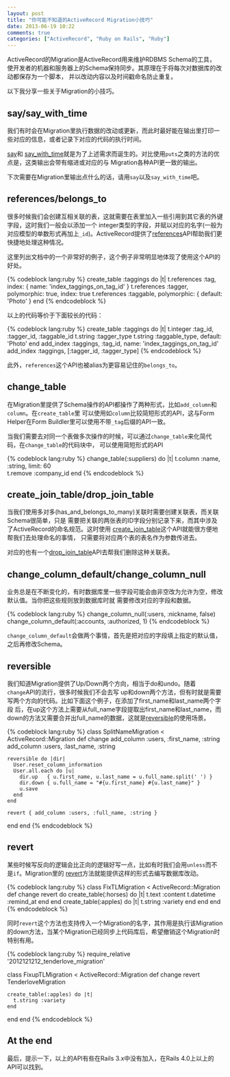 ```yaml
---
layout: post
title: "你可能不知道的ActiveRecord Migration小技巧"
date: 2013-06-19 10:22
comments: true
categories: ["ActiveRecord", "Ruby on Rails", "Ruby"]
---
```


ActiveRecord的Migration是ActiveRecord用来维护RDBMS Schema的工具，
使开发者的机器和服务器上的Schema保持同步。其原理在于将每次对数据库的改动都保存为一个脚本，
并以改动内容以及时间戳命名防止重复。

以下我分享一些关于Migration的小技巧。

## say/say\_with\_time

我们有时会在Migration里执行数据的改动或更新，而此时最好能在输出里打印一些对应的信息，或者记录下对应的代码的执行时间。

[say](http://api.rubyonrails.org/classes/ActiveRecord/Migration.html#method-i-say)和
[say_with_time](http://api.rubyonrails.org/classes/ActiveRecord/Migration.html#method-i-say_with_time)就是为了上述需求而诞生的。对比使用`puts`之类的方法的优点是，这类输出会带有缩进或对应的与
Migration各种API更一致的输出。

下次需要在Migration里输出点什么的话，请用`say`以及`say_with_time`吧。

## references/belongs\_to

很多时候我们会创建互相关联的表，这就需要在表里加入一些引用到其它表的外键字段，这时我们一般会以添加一个
integer类型的字段，并赋以对应的名字(一般为对应模型的单数形式再加上`_id`)。ActiveRecord提供了[references](http://api.rubyonrails.org/classes/ActiveRecord/ConnectionAdapters/TableDefinition.html#method-i-references)API帮助我们更快捷地处理这种情况。

这里列出文档中的一个非常好的例子，这个例子非常明显地体现了使用这个API的好处。

{% codeblock lang:ruby %}
create_table :taggings do |t|
  t.references :tag, index: { name: 'index_taggings_on_tag_id' }
  t.references :tagger, polymorphic: true, index: true
  t.references :taggable, polymorphic: { default: 'Photo' }
end
{% endcodeblock %}

以上的代码等价于下面较长的代码：

{% codeblock lang:ruby %}
create_table :taggings do |t|
  t.integer :tag_id, :tagger_id, :taggable_id
  t.string  :tagger_type
  t.string  :taggable_type, default: 'Photo'
end
add_index :taggings, :tag_id, name: 'index_taggings_on_tag_id'
add_index :taggings, [:tagger_id, :tagger_type]
{%  endcodeblock %}

此外，`references`这个API也被alias为更容易记住的`belongs_to`。

## change\_table

在Migration里提供了Schema操作的API都操作了两种形式，比如`add_column`和`column`。在`create_table`里
可以使用如`column`比较简短形式的API，这与Form Helper在Form Buildler里可以使用不带`_tag`后缀的API一致。

当我们需要去对同一个表做多次操作的时候，可以通过`change_table`来化简代码，在`change_table`的代码块中，
可以使用简短形式的API

{% codeblock lang:ruby %}
change_table(:suppliers) do |t|
  t.column :name, :string, limit: 60  
  t.remove :company_id
end
{% endcodeblock %}

## create\_join\_table/drop\_join\_table

当我们使用多对多(has_and_belongs_to_many)关联时需要创建关联表，而关联Schema很简单，只是
需要把关联的两张表的ID字段分别记录下来，而其中涉及了ActiveRecord的命名规范。这时使用
[create_join_table](http://api.rubyonrails.org/classes/ActiveRecord/ConnectionAdapters/SchemaStatements.html#method-i-create_join_table)这个API就能很方便地帮我们去处理命名的事情，
只需要将对应两个表的表名作为参数传进去。

对应的也有一个[drop_join_table](http://api.rubyonrails.org/classes/ActiveRecord/ConnectionAdapters/SchemaStatements.html#method-i-drop_join_table)API去帮我们删除这种关联表。

## change\_column\_default/change\_column\_null

业务总是在不断变化的，有时数据库里一些字段可能会由非空改为允许为空，修改默认值。当你把这些规则放到数据库时就
需要修改对应的字段和数据。

{% codeblock lang:ruby %}
change_column_null(:users, :nickname, false)
change_column_default(:accounts, :authorized, 1)
{% endcodeblock %}

`change_column_default`会做两个事情，首先是把对应的字段填上指定的默认值，之后再修改Schema。

## reversible

我们知道Migration提供了Up/Down两个方向，相当于do和undo。随着`change`API的流行，很多时候我们不会去写
up和down两个方法，但有时就是需要写两个方向的代码。比如下面这个例子，在添加了first_name和last_name两个字段
后，在up这个方法上需要从full_name字段提取出first_name和last_name，而down的方法又需要合并出full_name的数据，这就是[reversible](http://api.rubyonrails.org/classes/ActiveRecord/Migration.html#method-i-reversible)的使用场景。

{% codeblock lang:ruby %}
class SplitNameMigration < ActiveRecord::Migration
  def change
    add_column :users, :first_name, :string
    add_column :users, :last_name, :string

    reversible do |dir|
      User.reset_column_information
      User.all.each do |u|
        dir.up   { u.first_name, u.last_name = u.full_name.split(' ') }
        dir.down { u.full_name = "#{u.first_name} #{u.last_name}" }
        u.save
      end
    end

    revert { add_column :users, :full_name, :string }
  end
end
{% endcodeblock %}

## revert

某些时候写反向的逻辑会比正向的逻辑好写一点，比如有时我们会用`unless`而不是`if`。Migration里的
[revert](http://api.rubyonrails.org/classes/ActiveRecord/Migration.html#method-i-revert)方法就能提供这样的形式去编写数据库改动。

{% codeblock lang:ruby %}
class FixTLMigration < ActiveRecord::Migration
  def change
    revert do
      create_table(:horses) do |t|
        t.text :content
        t.datetime :remind_at
      end
    end
    create_table(:apples) do |t|
      t.string :variety
    end
  end
end
{% endcodeblock %}

同时`revert`这个方法也支持传入一个Migration的名字，其作用是执行该Migration的down方法，当某个Migration已经同步上代码库后，希望撤销这个Migration时特别有用。

{% codeblock lang:ruby %}
require_relative '2012121212_tenderlove_migration'

class FixupTLMigration < ActiveRecord::Migration
  def change
    revert TenderloveMigration

    create_table(:apples) do |t|
      t.string :variety
    end
  end
end
{% endcodeblock %}

## At the end

最后，提示一下，以上的API有些在Rails 3.x中没有加入，在Rails 4.0上以上的API可以找到。